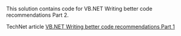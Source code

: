 This solution contains code for VB.NET Writing better code recommendations Part 2.

TechNet article [VB.NET Writing better code recommendations Part 1](https://social.technet.microsoft.com/wiki/contents/articles/53398.vb-net-writing-better-code-recommendations-part-1.aspx#Windows_Forms_user_input_validation)